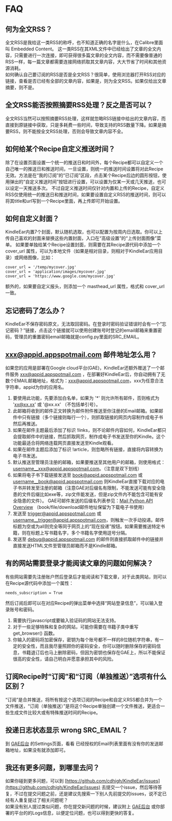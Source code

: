 # FAQ


## 何为全文RSS？
全文RSS是我给这一类RSS的称呼，也不知道正确的名字是什么，在Calibre里面叫 Embedded Content。
这一类RSS在其XML文件中已经给出了文章的全文内容，只需要进行一次连接，即可获得很多篇文章的全文内容，而不需要像普通的RSS一样，每一篇文章都需要连接网络抓取其文章内容，大大节省了时间和其他资源消耗。   
如何确认自己要订阅的RSS是否是全文RSS？很简单，使用浏览器打开RSS对应的链接，查看是否已经有全部的文章内容，如果是，则为全文RSS。如果仅给出文章摘要，则不是。  


## 全文RSS能否按照摘要RSS处理？反之是否可以？
全文RSS当然可以按照摘要RSS处理，这样就忽略RSS链接中给出的文章内容，而直接到原链接中获取，只是多耗费一些时间，导致支持的RSS数量下降。如果是摘要RSS，则不能按全文RSS处理，否则会导致文章内容不全。


## 如何给某个Recipe自定义推送时间？
除了在设置页面设置一个统一的推送日和时间外，每个Recipe都可以自定义一个自己唯一的推送日和推送时间，一旦设置，则统一的推送时间设置将对此Recipe无效。方法是在“我的订阅”的“已订阅”区段，点击某个Recipe后边的圆形按钮，使用弹出的“自定义推送时间”按钮进行设置，可以设置为仅某一天或几天推送，也可以设定一天推送多次。
不过自定义推送时间仅针对内置和上传的Recipe，自定义RSS仅使用统一的推送日和推送时间，如果要设置自定义RSS的推送时间，则可以将其title和url写到一个Recipe里面，再上传即可开始设置。


## 如何自定义封面？
KindleEar内置7个封面，默认随机选取，也可以配置为按周内日选取。你可以上传自己喜欢的封面来替换这些内置封面，入口在“高级设置”的“上传封面图像”菜单。
如果要单独给某个Recipe设置封面，则需要在其Recipe源代码中添加一个 cover_url 属性，可以为本地文件（如果是相对目录，则相对于KindleEar应用目录）或网络图像，比如：
```
cover_url = '/temp/mycover.jpg'
cover_url = 'application/images/mycover.jpg'
cover_url = 'https://www.google.com/mycover.jpg'
```
额外的，如果要自定义报头，则添加一个 masthead_url 属性，格式和 cover_url 一致。


## 忘记密码了怎么办？
KindleEar不保存密码原文，无法取回密码。在登录时密码验证错误时会有一个“忘记密码？”链接，点击这个链接就可以使用创建账号时登记的email邮箱来重置密码，管理员的重置密码email邮箱就是config.py里面的SRC_EMAIL。


## xxx@appid.appspotmail.com 邮件地址怎么用？
如果您的应用是部署在Google cloud平台(GAE)，KindleEar还额外赠送了一个邮件服务 xxx@appid.appspotmail.com ，在部署好KindleEar后，你自动拥有了无数个EMAIL邮箱地址，格式为：xxx@appid.appspotmail.com，xxx为任意合法字符串，appid为你的应用名。   

1. 要使用此功能，先要添加白名单，如果为 '\*' 则允许所有邮件，否则格式为 'xx@xx.xx' 或 '@xx.xx' （不包括单引号）。
2. 此邮箱将收到的邮件正文转换为邮件附件推送至你注册的Email邮箱。如果邮件中只有链接（多个链接则每行一个），则抓取链接的网页内容制作成电子书然后再推送。
3. 如果在邮件主题最后添加了标识 !links，则不论邮件内容如何，KindleEar都只会提取邮件中的链接，然后抓取网页，制作成电子书发送至你的Kindle。这个功能最适合将网络连载网页直接发送至Kindle观看。
4. 如果在邮件主题后添加了标识 !article，则忽略所有链接，直接将内容转换为电子书发送。
5. 默认推送至管理员注册的邮箱，如果要推送至其他用户的邮箱，则使用格式：username__xxx@appid.appspotmail.com。（注意是双下划线）
6. 如果将电子书下载链接发送至 book@appid.appspotmail.com 或 username__book@appid.appspotmail.com 则KindleEar直接下载对应的电子书并转发至注册的邮箱（注意GAE对后缀名有限制，不能发送可能有安全隐患的文件后缀比如exe等，zip文件能发送，但是zip文件内不能包含可能有安全隐患的文件）。
GAE可邮件发送的后缀名列表参见：[Mail Python API Overview](https://cloud.google.com/appengine/docs/python/mail/#Python_Sending_mail_with_attachments)
（book/file/download邮件地址保留为下载电子书使用）
7. 发送至 trigger@appid.appspotmail.com 或 username__trigger@appid.appspotmail.com，则触发一次手动投递。邮件标题为空或为all则完全等同于网页上的“现在投递”按钮。如果需要推送特定书籍，则在标题上写书籍名字，多个书籍名字使用逗号分隔。   
8. 发送至 debug@appid.appspotmail.com 的邮件则直接抓取邮件中的链接并直接发送HTML文件至管理员邮箱而不是Kindle邮箱。  


## 有的网站需要登录才能阅读文章的问题如何解决？
有些网站需要先注册账户然后登录后才能阅读和下载文章，对于此类网站，则可以在Recipe源代码中添加一个属性：
```
needs_subscription = True
```
然后订阅后即可以在对应Recipe的弹出菜单中选择“网站登录信息”，可以输入登录账号和密码。  
1. 需要执行javascript或要输入验证码的网站无法支持。  
2. 对于一些足够特殊和复杂的网站，可能你需要在书籍子类中重写 get_browser() 函数。   
3. 你输入的密码将加密保存，密钥为每个账号都不一样的8位随机字符串，有一定的安全性，而且我尽量照顾你的密码安全，你可以随时删除保存的密码信息，书籍退订后也马上删除密码，但因为密钥也保存在GAE上，所以不能保证很高的安全性，请自己明白并愿意承担其中的风险。   


## 订阅Recipe时“订阅”和“订阅（单独推送）”选项有什么区别？
“订阅”是合并推送，将所有按这个选项订阅的Recipe和自定义RSS都合并为一个文件推送，“订阅（单独推送）”是将这个Recipe单独创建一个文件推送，更适合一些生成文件比较大或有特殊推送时间的Recipe。   


## 投递日志状态显示 wrong SRC_EMAIL？
到 [GAE后台](https://console.cloud.google.com/appengine) 的Settings页面，看看 已经授权的Email列表里面有没有你的发送邮箱地址，如果没有就添加即可。  


## 我还有更多问题，到哪里去问？
如果你碰到更多问题，可以到 [https://github.com/cdhigh/KindleEar/issues](https://github.com/cdhigh/KindleEar/issues) 去提交一个issue，然后等待答复，不过在提交问题之前，还是建议先搜索一下别人先前提交的issues，说不定已经有人重复提过了相关问题呢？   
如果没有别人提过类似问题，你在提交新问题的时候，建议附上 [GAE后台](https://console.cloud.google.com/appengine) 或你部署的平台的的Logs信息，以便定位问题，也可以得到更快的答复。   

